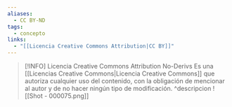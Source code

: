 ```yaml
---
aliases:
  - CC BY-ND
tags:
  - concepto
links:
  - "[[Licencia Creative Commons Attribution|CC BY]]"
---
```

>[!INFO] Licencia Creative Commons Attribution No-Derivs
>Es una [[Licencias Creative Commons|Licencia Creative Commons]] que autoriza cualquier uso del contenido, con la obligación de mencionar al autor y de no hacer ningún tipo de modificación.
^descripcion
![[Shot - 000075.png]]